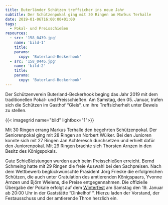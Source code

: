 ```yaml
---
title: Buterländer Schützen treffsicher ins neue Jahr
subtitle: Der Schützenpokal ging mit 30 Ringen an Markus Terhalle
date: 2019-01-06T16:00:00+01:00
tags:
  - Pokal- und Preisschießen
resources:
  - src: '158_0439.jpg'
    name: 'bild-1'
    title:
    params:
      copy: 'Buterland-Beckerhook'
  - src: '158_0446.jpg'
    name: 'bild-2'
    title:
    params:
      copy: 'Buterland-Beckerhook'      
---
```


Der Schützenverein Buterland-Beckerhook beging das Jahr 2019 mit dem traditionellen Pokal- und Preisschießen.
Am Samstag, den 05. Januar, trafen sich die Schützen im Gasthof “Gleis“, um ihre Treffsicherheit unter 
Beweis zu stellen. <!--more-->

{{< imagegrid name="bild" lightbox="1">}}


Mit 30 Ringen errang Markus Terhalle den begehrten Schützenpokal. Der Seniorenpokal ging mit 28 Ringen an 
Norbert Wülker. Bei den Junioren konnte sich mit 27 Ringen Jan Achteresch durchsetzen und 
erhielt dafür den Juniorenpokal. Mit 29 Ringen brachte sich Thorsten Arnzen in den Besitz des Königspokals.


Gute Schießleistungen wurden auch beim Preisschießen erreicht. Bernd Schmeing hatte mit 29 Ringen die 
freie Auswahl bei den Sachpreisen. Nach dem Wettbewerb beglückwünschte Präsident Jörg Frieske die 
erfolgreichen Schützen, die auch unter Gratulation des amtierenden Königspaars, Yvonne Arnzen und Björn Wielens,
die Preise entgegennahmen.
Die offizielle Übergabe der Pokale erfolgt auf dem [Winterfest](../../termine) am Samstag den 19. Januar ab 20:00 Uhr 
in der Gaststätte “Dinkelhof “. Hierzu laden der Vorstand, der Festausschuss und der amtierende Thron herzlich 
ein. 